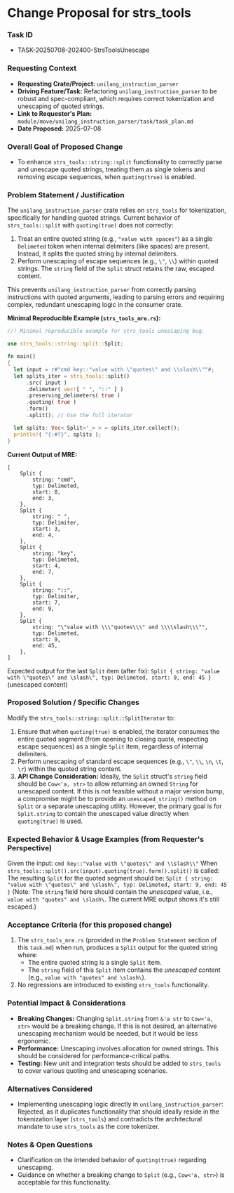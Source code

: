 # Change Proposal for strs_tools

### Task ID
*   TASK-20250708-202400-StrsToolsUnescape

### Requesting Context
*   **Requesting Crate/Project:** `unilang_instruction_parser`
*   **Driving Feature/Task:** Refactoring `unilang_instruction_parser` to be robust and spec-compliant, which requires correct tokenization and unescaping of quoted strings.
*   **Link to Requester's Plan:** `module/move/unilang_instruction_parser/task/task_plan.md`
*   **Date Proposed:** 2025-07-08

### Overall Goal of Proposed Change
*   To enhance `strs_tools::string::split` functionality to correctly parse and unescape quoted strings, treating them as single tokens and removing escape sequences, when `quoting(true)` is enabled.

### Problem Statement / Justification
The `unilang_instruction_parser` crate relies on `strs_tools` for tokenization, specifically for handling quoted strings. Current behavior of `strs_tools::split` with `quoting(true)` does not correctly:
1.  Treat an entire quoted string (e.g., `"value with spaces"`) as a single `Delimeted` token when internal delimiters (like spaces) are present. Instead, it splits the quoted string by internal delimiters.
2.  Perform unescaping of escape sequences (e.g., `\"`, `\\`) within quoted strings. The `string` field of the `Split` struct retains the raw, escaped content.

This prevents `unilang_instruction_parser` from correctly parsing instructions with quoted arguments, leading to parsing errors and requiring complex, redundant unescaping logic in the consumer crate.

**Minimal Reproducible Example (`strs_tools_mre.rs`):**
```rust
//! Minimal reproducible example for strs_tools unescaping bug.

use strs_tools::string::split::Split;

fn main()
{
  let input = r#"cmd key::"value with \"quotes\" and \\slash\\""#;
  let splits_iter = strs_tools::split()
      .src( input )
      .delimeter( vec![ " ", "::" ] )
      .preserving_delimeters( true )
      .quoting( true )
      .form()
      .split(); // Use the full iterator

  let splits: Vec< Split<'_> > = splits_iter.collect();
  println!( "{:#?}", splits );
}
```
**Current Output of MRE:**
```
[
    Split {
        string: "cmd",
        typ: Delimeted,
        start: 0,
        end: 3,
    },
    Split {
        string: " ",
        typ: Delimiter,
        start: 3,
        end: 4,
    },
    Split {
        string: "key",
        typ: Delimeted,
        start: 4,
        end: 7,
    },
    Split {
        string: "::",
        typ: Delimiter,
        start: 7,
        end: 9,
    },
    Split {
        string: "\"value with \\\"quotes\\\" and \\\\slash\\\"",
        typ: Delimeted,
        start: 9,
        end: 45,
    },
]
```
Expected output for the last `Split` item (after fix):
`Split { string: "value with \"quotes\" and \slash\", typ: Delimeted, start: 9, end: 45 }` (unescaped content)

### Proposed Solution / Specific Changes
Modify the `strs_tools::string::split::SplitIterator` to:
1.  Ensure that when `quoting(true)` is enabled, the iterator consumes the entire quoted segment (from opening to closing quote, respecting escape sequences) as a single `Split` item, regardless of internal delimiters.
2.  Perform unescaping of standard escape sequences (e.g., `\"`, `\\`, `\n`, `\t`, `\r`) within the quoted string content.
3.  **API Change Consideration:** Ideally, the `Split` struct's `string` field should be `Cow<'a, str>` to allow returning an owned `String` for unescaped content. If this is not feasible without a major version bump, a compromise might be to provide an `unescaped_string()` method on `Split` or a separate unescaping utility. However, the primary goal is for `Split.string` to contain the unescaped value directly when `quoting(true)` is used.

### Expected Behavior & Usage Examples (from Requester's Perspective)
Given the input: `cmd key::"value with \"quotes\" and \\slash\\"`
When `strs_tools::split().src(input).quoting(true).form().split()` is called:
The resulting `Split` for the quoted segment should be:
`Split { string: "value with \"quotes\" and \slash\", typ: Delimeted, start: 9, end: 45 }`
(Note: The `string` field here should contain the *unescaped* value, i.e., `value with "quotes" and \slash\`. The current MRE output shows it's still escaped.)

### Acceptance Criteria (for this proposed change)
1.  The `strs_tools_mre.rs` (provided in the `Problem Statement` section of this `task.md`) when run, produces a `Split` output for the quoted string where:
    *   The entire quoted string is a single `Split` item.
    *   The `string` field of this `Split` item contains the *unescaped* content (e.g., `value with "quotes" and \slash\`).
2.  No regressions are introduced to existing `strs_tools` functionality.

### Potential Impact & Considerations
*   **Breaking Changes:** Changing `Split.string` from `&'a str` to `Cow<'a, str>` would be a breaking change. If this is not desired, an alternative unescaping mechanism would be needed, but it would be less ergonomic.
*   **Performance:** Unescaping involves allocation for owned strings. This should be considered for performance-critical paths.
*   **Testing:** New unit and integration tests should be added to `strs_tools` to cover various quoting and unescaping scenarios.

### Alternatives Considered
*   Implementing unescaping logic directly in `unilang_instruction_parser`: Rejected, as it duplicates functionality that should ideally reside in the tokenization layer (`strs_tools`) and contradicts the architectural mandate to use `strs_tools` as the core tokenizer.

### Notes & Open Questions
*   Clarification on the intended behavior of `quoting(true)` regarding unescaping.
*   Guidance on whether a breaking change to `Split` (e.g., `Cow<'a, str>`) is acceptable for this functionality.